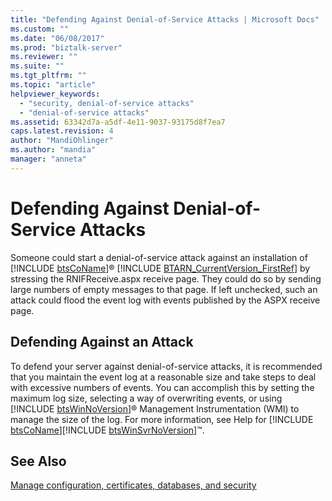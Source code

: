 ```yaml
---
title: "Defending Against Denial-of-Service Attacks | Microsoft Docs"
ms.custom: ""
ms.date: "06/08/2017"
ms.prod: "biztalk-server"
ms.reviewer: ""
ms.suite: ""
ms.tgt_pltfrm: ""
ms.topic: "article"
helpviewer_keywords: 
  - "security, denial-of-service attacks"
  - "denial-of-service attacks"
ms.assetid: 63342d7a-a5df-4e11-9037-93175d8f7ea7
caps.latest.revision: 4
author: "MandiOhlinger"
ms.author: "mandia"
manager: "anneta"
---
```

# Defending Against Denial-of-Service Attacks
Someone could start a denial-of-service attack against an installation of [!INCLUDE [btsCoName](../../includes/btsconame-md.md)]® [!INCLUDE [BTARN_CurrentVersion_FirstRef](../../includes/btarn-currentversion-firstref-md.md)] by stressing the RNIFReceive.aspx receive page. They could do so by sending large numbers of empty messages to that page. If left unchecked, such an attack could flood the event log with events published by the ASPX receive page.  
  
## Defending Against an Attack  
 To defend your server against denial-of-service attacks, it is recommended that you maintain the event log at a reasonable size and take steps to deal with excessive numbers of events. You can accomplish this by setting the maximum log size, selecting a way of overwriting events, or using [!INCLUDE [btsWinNoVersion](../../includes/btswinnoversion-md.md)]® Management Instrumentation (WMI) to manage the size of the log. For more information, see Help for [!INCLUDE [btsCoName](../../includes/btsconame-md.md)][!INCLUDE [btsWinSvrNoVersion](../../includes/btswinsvrnoversion-md.md)]™.  
  
## See Also  
 [Manage configuration, certificates, databases, and security](manage-configuration-certificates-databases-security.md)